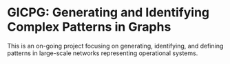 # GICPG: Generating and Identifying Complex Patterns in Graphs

This is an on-going project focusing on generating, identifying, and defining patterns in large-scale networks representing operational systems.
